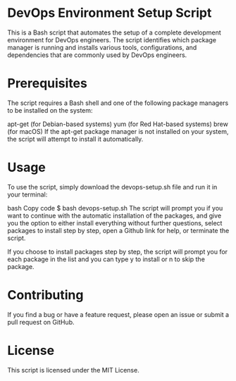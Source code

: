 # DevOps Environment Setup Script

This is a Bash script that automates the setup of a complete development environment for DevOps engineers. The script identifies which package manager is running and installs various tools, configurations, and dependencies that are commonly used by DevOps engineers.
# Prerequisites
The script requires a Bash shell and one of the following package managers to be installed on the system:

apt-get (for Debian-based systems)
yum (for Red Hat-based systems)
brew (for macOS)
If the apt-get package manager is not installed on your system, the script will attempt to install it automatically.

# Usage
To use the script, simply download the devops-setup.sh file and run it in your terminal:

bash
Copy code
$ bash devops-setup.sh
The script will prompt you if you want to continue with the automatic installation of the packages, and give you the option to either install everything without further questions, select packages to install step by step, open a Github link for help, or terminate the script.

If you choose to install packages step by step, the script will prompt you for each package in the list and you can type y to install or n to skip the package.

# Contributing
If you find a bug or have a feature request, please open an issue or submit a pull request on GitHub.

# License
This script is licensed under the MIT License.
